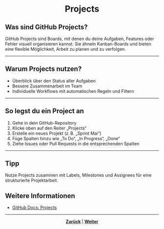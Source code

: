 # <p align="center">Projects</p>

## Was sind GitHub Projects?

GitHub Projects sind Boards, mit denen du deine Aufgaben, Features oder Fehler visuell organisieren kannst. Sie ähneln Kanban-Boards und bieten eine flexible Möglichkeit, Arbeit zu planen und zu verfolgen.

---

## Warum Projects nutzen?

- Überblick über den Status aller Aufgaben
- Bessere Zusammenarbeit im Team
- Individuelle Workflows mit automatischen Regeln und Filtern

---

## So legst du ein Project an

1. Gehe in dein GitHub-Repository
2. Klicke oben auf den Reiter „Projects“
3. Erstelle ein neues Projekt (z. B. „Sprint Mai“)
4. Füge Spalten hinzu wie „To Do“, „In Progress“, „Done“
5. Ziehe Issues oder Pull Requests in die entsprechenden Spalten

---

## Tipp

Nutze Projects zusammen mit Labels, Milestones und Assignees für eine strukturierte Projektarbeit.

## Weitere Informationen

- [GitHub Docs: Projects](https://docs.github.com/de/projects/learn-github-projects)

---

<p align="center"><a href="/docs/04-tools/01-github/04-issues/05-milestones/README.md"><strong>Zurück</strong></a> | <a href="/docs/04-tools/01-github/04-issues/07-discussions/README.md"><strong>Weiter</strong></a></p>

<!--
---

**Tags:** #projects #organisation #kanban #github

-> Tags vorerst auskommentiert, da noch nicht funktionsfähig / Idee noch nicht ganz ausgereift und bisher auch nirgends außer hier (04-issues) an willkürlichen? Stellen implementiert (Stand: 15.05.2025) -->